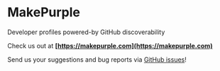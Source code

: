 # MakePurple
Developer profiles powered-by GitHub discoverability

Check us out at **[https://makepurple.com](https://makepurple.com)**

Send us your suggestions and bug reports via [GitHub issues](https://github.com/makepurple/makepurple/issues)!
